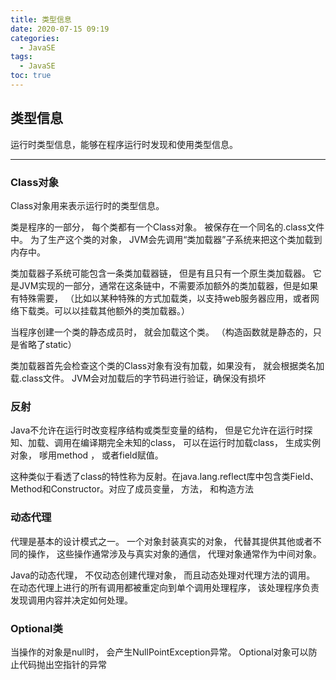 ```yaml
---
title: 类型信息
date: 2020-07-15 09:19
categories:
  - JavaSE
tags:
  - JavaSE
toc: true
---
```

## 类型信息

运行时类型信息，能够在程序运行时发现和使用类型信息。

----------

### Class对象

Class对象用来表示运行时的类型信息。

类是程序的一部分， 每个类都有一个Class对象。 被保存在一个同名的.class文件中。 为了生产这个类的对象， JVM会先调用“类加载器”子系统来把这个类加载到内存中。

类加载器子系统可能包含一条类加载器链， 但是有且只有一个原生类加载器。
它是JVM实现的一部分，通常在这条链中，不需要添加额外的类加载器，但是如果有特殊需要， （比如以某种特殊的方式加载类，以支持web服务器应用，或者网络下载类。可以以挂载其他额外的类加载器。）

当程序创建一个类的静态成员时， 就会加载这个类。 （构造函数就是静态的，只是省略了static）

类加载器首先会检查这个类的Class对象有没有加载，如果没有， 就会根据类名加载.class文件。 JVM会对加载后的字节码进行验证，确保没有损坏

### 反射

Java不允许在运行时改变程序结构或类型变量的结构， 但是它允许在运行时探知、加载、调用在编译期完全未知的class， 可以在运行时加载class， 生成实例对象， 嗲用method ， 或者field赋值。

这种类似于看透了class的特性称为反射。在java.lang.reflect库中包含类Field、Method和Constructor。对应了成员变量， 方法， 和构造方法

### 动态代理

代理是基本的设计模式之一。 一个对象封装真实的对象， 代替其提供其他或者不同的操作， 这些操作通常涉及与真实对象的通信， 代理对象通常作为中间对象。

Java的动态代理， 不仅动态创建代理对象， 而且动态处理对代理方法的调用。 在动态代理上进行的所有调用都被重定向到单个调用处理程序， 该处理程序负责发现调用内容并决定如何处理。

### Optional类

当操作的对象是null时， 会产生NullPointException异常。
Optional对象可以防止代码抛出空指针的异常
